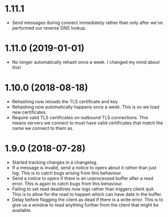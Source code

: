 # 1.11.1

* Send messages during connect immediately rather than only after we've
  performed our reverse DNS lookup.


# 1.11.0 (2019-01-01)

* No longer automatically rehash once a week. I changed my mind about this!


# 1.10.0 (2018-08-18)

* Rehashing now reloads the TLS certificate and key.
* Rehashing now automatically happens once a week. This is so we load new
  certificates.
* Require valid TLS certificates on outbound TLS connections. This means
  servers we connect to must have valid certificates that match the name we
  connect to them as.


# 1.9.0 (2018-07-28)

* Started tracking changes in a changelog.
* If a message is invalid, send a notice to opers about it rather than just
  log. This is to catch bugs arising from this behaviour.
* Send a notice to opers if there is an unprocessed buffer after a read
  error. This is again to catch bugs from this behaviour.
* Failing to set read deadlines now logs rather than triggers client quit.
  This is to allow for the read to happen which can have data in the
  buffer.
* Delay before flagging the client as dead if there is a write error. This
  is to give us a window to read anything further from the client that
  might be available.

